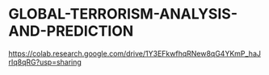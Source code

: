 # GLOBAL-TERRORISM-ANALYSIS-AND-PREDICTION


https://colab.research.google.com/drive/1Y3EFkwfhqRNew8qG4YKmP_haJrIq8qRG?usp=sharing
